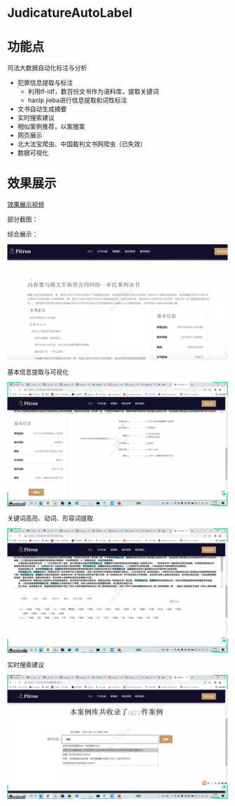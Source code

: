 # JudicatureAutoLabel

# 功能点

司法大数据自动化标注与分析

- 犯罪信息提取与标注
  - 利用tf-idf，数百份文书作为语料库，提取关键词
  - hanlp jieba进行信息提取和词性标注
- 文书自动生成摘要
- 实时搜索建议
- 相似案例推荐，以案搜案
- 网页展示
- 北大法宝爬虫、中国裁判文书网爬虫（已失效）
- 数据可视化

# 效果展示

[效果展示视频](https://www.bilibili.com/video/BV1xF411p76H?p=13)

部分截图：

综合展示：

![image-20220223002952625](README.assets/image-20220223002952625.png)

基本信息提取与可视化


![基本信息提取与可视化](README.assets/基本信息提取与可视化.png)

关键词高亮、动词、形容词提取


![关键词高亮、动词、形容词提取](README.assets/关键词高亮、动词、形容词提取.png)

实时搜索建议


![实时搜索建议](README.assets/实时搜索建议.png)